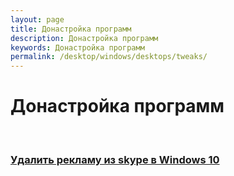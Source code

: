 ```yaml
---
layout: page
title: Донастройка программ
description: Донастройка программ
keywords: Донастройка программ
permalink: /desktop/windows/desktops/tweaks/
---
```


# Донастройка программ

<br/>

### [Удалить рекламу из skype в Windows 10](/desktop/windows/desktops/tweaks/skype-do-not-show-advertising/)
